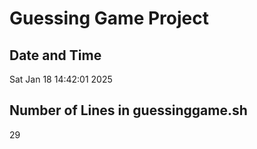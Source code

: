 # Guessing Game Project

## Date and Time
Sat Jan 18 14:42:01     2025

## Number of Lines in guessinggame.sh
29
